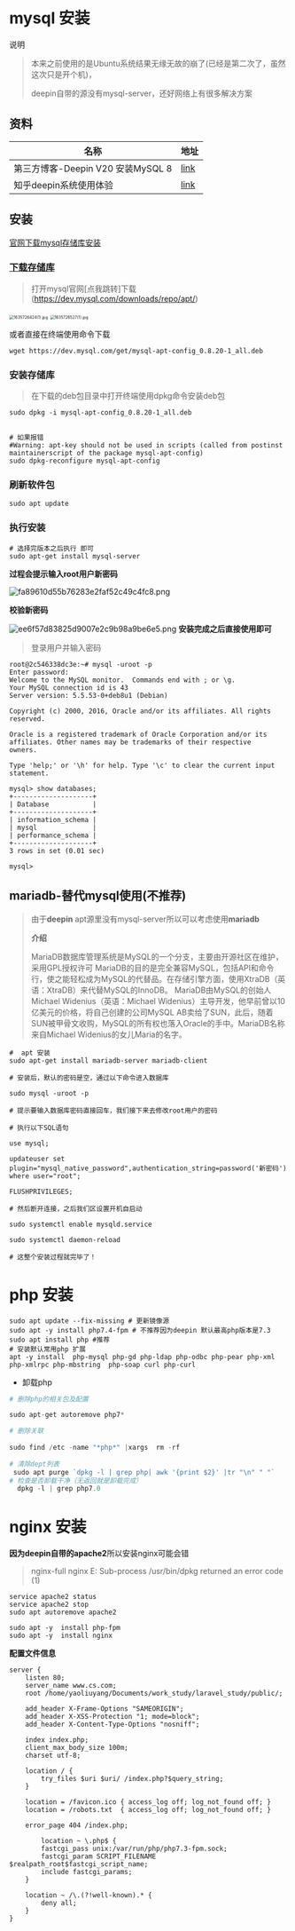 # mysql 安装 

说明

> 本来之前使用的是Ubuntu系统结果无缘无故的崩了(已经是第二次了，虽然这次只是开个机)，
>
> deepin自带的源没有mysql-server，还好网络上有很多解决方案

## 资料

| 名称                              | 地址                                                         |
| --------------------------------- | ------------------------------------------------------------ |
| 第三方博客-Deepin V20 安装MySQL 8 | [link](https://bbs.deepin.org/post/191965#mod=viewthread&tid=191965&extra=) |
| 知乎deepin系统使用体验            | [link](https://zhuanlan.zhihu.com/p/66428353)                |

## 安装

[官网下载mysql存储库安装](https://bbs.deepin.org/post/191965#mod=viewthread&tid=191965&extra=)

### [**下载存储库**](https://dev.mysql.com/downloads/repo/apt/)

> 打开mysql官网[点我跳转]下载(https://dev.mysql.com/downloads/repo/apt/)	

<img src="https://i.loli.net/2021/11/01/okujFMV4hylmqiA.png" alt="1635726424(1).jpg" style="zoom: 50%;" />

<img src="https://i.loli.net/2021/11/01/TlvwtHidM3nzs7Y.png" alt="1635726527(1).jpg" style="zoom:50%;" />

或者直接在终端使用命令下载

```shell
wget https://dev.mysql.com/get/mysql-apt-config_0.8.20-1_all.deb
```

### 安装存储库

> 在下载的deb包目录中打开终端使用dpkg命令安装deb包

```shell
sudo dpkg -i mysql-apt-config_0.8.20-1_all.deb


# 如果报错
#Warning: apt-key should not be used in scripts (called from postinst maintainerscript of the package mysql-apt-config)
sudo dpkg-reconfigure mysql-apt-config
```

### 刷新软件包

```shell
sudo apt update
```

### 执行安装

```shell
# 选择完版本之后执行 即可
sudo apt-get install mysql-server 
```

**过程会提示输入root用户新密码**

![fa89610d55b76283e2faf52c49c4fc8.png](https://i.loli.net/2021/11/01/pznmwYJgo2DsljA.png)

**校验新密码**

![ee6f57d83825d9007e2c9b98a9be6e5.png](https://i.loli.net/2021/11/01/rnVxa1GcW6jhDBy.png)
**安装完成之后直接使用即可**

> 登录用户并输入密码

```shell
root@2c546338dc3e:~# mysql -uroot -p
Enter password:
Welcome to the MySQL monitor.  Commands end with ; or \g.
Your MySQL connection id is 43
Server version: 5.5.53-0+deb8u1 (Debian)

Copyright (c) 2000, 2016, Oracle and/or its affiliates. All rights reserved.

Oracle is a registered trademark of Oracle Corporation and/or its
affiliates. Other names may be trademarks of their respective
owners.

Type 'help;' or '\h' for help. Type '\c' to clear the current input statement.

mysql> show databases;
+--------------------+
| Database           |
+--------------------+
| information_schema |
| mysql              |
| performance_schema |
+--------------------+
3 rows in set (0.01 sec)

mysql>

```

## mariadb-替代mysql使用(不推荐)

> 由于**deepin**      apt源里没有mysql-server所以可以考虑使用**mariadb**
>
> **介绍**
>
> MariaDB数据库管理系统是MySQL的一个分支，主要由开源社区在维护，采用GPL授权许可 MariaDB的目的是完全兼容MySQL，包括API和命令行，使之能轻松成为MySQL的代替品。在存储引擎方面，使用XtraDB（英语：XtraDB）来代替MySQL的InnoDB。 MariaDB由MySQL的创始人Michael Widenius（英语：Michael Widenius）主导开发，他早前曾以10亿美元的价格，将自己创建的公司MySQL AB卖给了SUN，此后，随着SUN被甲骨文收购，MySQL的所有权也落入Oracle的手中。MariaDB名称来自Michael Widenius的女儿Maria的名字。

```shell
#  apt 安装
sudo apt-get install mariadb-server mariadb-client

# 安装后，默认的密码是空，通过以下命令进入数据库

sudo mysql -uroot -p

# 提示要输入数据库密码直接回车，我们接下来去修改root用户的密码

# 执行以下SQL语句

use mysql;

updateuser set plugin="mysql_native_password",authentication_string=password('新密码') where user="root";

FLUSHPRIVILEGES;

# 然后断开连接，之后我们区设置开机自启动

sudo systemctl enable mysqld.service

sudo systemctl daemon-reload

# 这整个安装过程就完毕了！
```

# php 安装

```shell
sudo apt update --fix-missing # 更新镜像源
sudo apt -y install php7.4-fpm # 不推荐因为deepin 默认最高php版本是7.3
sudo apt install php #推荐
# 安装默认常用php 扩展
apt -y install  php-mysql php-gd php-ldap php-odbc php-pear php-xml php-xmlrpc php-mbstring  php-soap curl php-curl
```

- 卸载php

```php
# 删除php的相关包及配置

sudo apt-get autoremove php7*

# 删除关联
    
sudo find /etc -name "*php*" |xargs  rm -rf  
    
# 清除dept列表
 sudo apt purge `dpkg -l | grep php| awk '{print $2}' |tr "\n" " "`
# 检查是否卸载干净（无返回就是卸载完成）
  dpkg -l | grep php7.0
```

# nginx 安装

**因为deepin自带的apache2**所以安装nginx可能会错

> nginx-full nginx E: Sub-process /usr/bin/dpkg returned an error code (1)

```shell
service apache2 status
service apache2 stop
sudo apt autoremove apache2
```



```shell
sudo apt -y  install php-fpm
sudo apt -y  install nginx
```

**配置文件信息**

```shell
server {
    listen 80;
    server_name www.cs.com;
    root /home/yaoliuyang/Documents/work_study/laravel_study/public/;

    add_header X-Frame-Options "SAMEORIGIN";
    add_header X-XSS-Protection "1; mode=block";
    add_header X-Content-Type-Options "nosniff";

    index index.php;
    client_max_body_size 100m;
    charset utf-8;

    location / {
        try_files $uri $uri/ /index.php?$query_string;
    }

    location = /favicon.ico { access_log off; log_not_found off; }
    location = /robots.txt  { access_log off; log_not_found off; }

    error_page 404 /index.php;

        location ~ \.php$ {
        fastcgi_pass unix:/var/run/php/php7.3-fpm.sock;
        fastcgi_param SCRIPT_FILENAME $realpath_root$fastcgi_script_name;
        include fastcgi_params;
    }

    location ~ /\.(?!well-known).* {
        deny all;
    }
}

```

